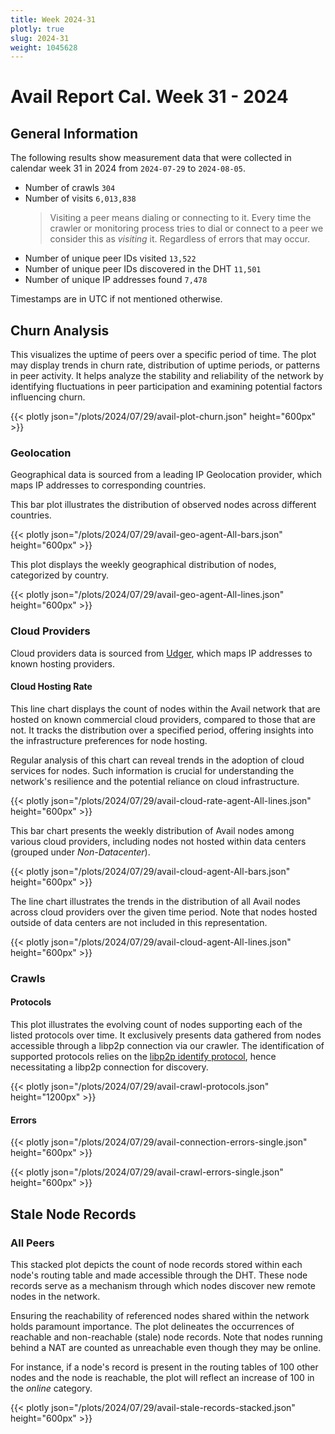 ```yaml
---
title: Week 2024-31
plotly: true
slug: 2024-31
weight: 1045628
---
```


# Avail Report Cal. Week 31 - 2024

## General Information

The following results show measurement data that were collected in calendar week 31 in 2024 from `2024-07-29` to `2024-08-05`.

- Number of crawls `304`
- Number of visits `6,013,838`
  > Visiting a peer means dialing or connecting to it. Every time the crawler or monitoring process tries to dial or connect to a peer we consider this as _visiting_ it. Regardless of errors that may occur.
- Number of unique peer IDs visited `13,522`
- Number of unique peer IDs discovered in the DHT `11,501`
- Number of unique IP addresses found `7,478`

Timestamps are in UTC if not mentioned otherwise.

## Churn Analysis

This visualizes the uptime of peers over a specific period of time. The plot may display trends in churn rate, distribution of uptime periods, or patterns in peer activity. It helps analyze the stability and reliability of the network by identifying fluctuations in peer participation and examining potential factors influencing churn.

{{< plotly json="/plots/2024/07/29/avail-plot-churn.json" height="600px" >}}

### Geolocation

Geographical data is sourced from a leading IP Geolocation provider, which maps IP addresses to corresponding countries.

This bar plot illustrates the distribution of observed nodes across different countries.

{{< plotly json="/plots/2024/07/29/avail-geo-agent-All-bars.json" height="600px" >}}

This plot displays the weekly geographical distribution of nodes, categorized by country.

{{< plotly json="/plots/2024/07/29/avail-geo-agent-All-lines.json" height="600px" >}}

### Cloud Providers

Cloud providers data is sourced from [Udger](https://udger.com/resources/datacenter-list), which maps IP addresses to known hosting providers.

#### Cloud Hosting Rate

This line chart displays the count of nodes within the Avail network that are hosted on known commercial cloud providers, compared to those that are not. It tracks the distribution over a specified period, offering insights into the infrastructure preferences for node hosting.

Regular analysis of this chart can reveal trends in the adoption of cloud services for nodes. Such information is crucial for understanding the network's resilience and the potential reliance on cloud infrastructure.

{{< plotly json="/plots/2024/07/29/avail-cloud-rate-agent-All-lines.json" height="600px" >}}

This bar chart presents the weekly distribution of Avail nodes among various cloud providers, including nodes not hosted within data centers (grouped under _Non-Datacenter_).

{{< plotly json="/plots/2024/07/29/avail-cloud-agent-All-bars.json" height="600px" >}}

The line chart illustrates the trends in the distribution of all Avail nodes across cloud providers over the given time period. Note that nodes hosted outside of data centers are not included in this representation.

{{< plotly json="/plots/2024/07/29/avail-cloud-agent-All-lines.json" height="600px" >}}

### Crawls

#### Protocols

This plot illustrates the evolving count of nodes supporting each of the listed protocols over time. It exclusively presents data gathered from nodes accessible through a libp2p connection via our crawler. The identification of supported protocols relies on the [libp2p identify protocol](https://github.com/libp2p/specs/tree/master/identify), hence necessitating a libp2p connection for discovery.

{{< plotly json="/plots/2024/07/29/avail-crawl-protocols.json" height="1200px" >}}

#### Errors

{{< plotly json="/plots/2024/07/29/avail-connection-errors-single.json" height="600px" >}}

{{< plotly json="/plots/2024/07/29/avail-crawl-errors-single.json" height="600px" >}}

## Stale Node Records

### All Peers

This stacked plot depicts the count of node records stored within each node's routing table and made accessible through the DHT. These node records serve as a mechanism through which nodes discover new remote nodes in the network.

Ensuring the reachability of referenced nodes shared within the network holds paramount importance. The plot delineates the occurrences of reachable and non-reachable (stale) node records. Note that nodes running behind a NAT are counted as unreachable even though they may be online.

For instance, if a node's record is present in the routing tables of 100 other nodes and the node is reachable, the plot will reflect an increase of 100 in the _online_ category.

{{< plotly json="/plots/2024/07/29/avail-stale-records-stacked.json" height="600px" >}}